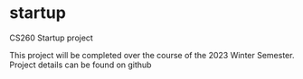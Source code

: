 # startup
CS260 Startup project

This project will be completed over the course of the 2023 Winter Semester.
Project details can be found on github
